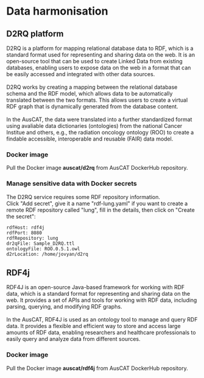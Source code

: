 # Data harmonisation 

## D2RQ platform
D2RQ is a platform for mapping relational database data to RDF, which is a standard format used for representing and sharing data on the web. It is an open-source tool that can be used to create Linked Data from existing databases, enabling users to expose data on the web in a format that can be easily accessed and integrated with other data sources.
</br>
</br>
D2RQ works by creating a mapping between the relational database schema and the RDF model, which allows data to be automatically translated between the two formats. This allows users to create a virtual RDF graph that is dynamically generated from the database content.
</br>
</br>
In the AusCAT, the data were translated into a further standardized format using avaliable data dictionaries (ontologies) from the national Cancer Institue and others, e.g., the radiation oncology ontology (ROO) to create a findable accessible, interoperable and reusable (FAIR) data model.

### Docker image
Pull the Docker image **auscat/d2rq** from AusCAT DockerHub repository.

### Manage sensitive data with Docker secrets
The D2RQ service requires some RDF repository information. </br>
Click "Add secret", give it a name "rdf-lung.yaml" if you want to create a remote RDF repository called "lung", fill in the details, then click on "Create the secret":
```
rdfHost: rdf4j
rdfPort: 8080
rdfRepository: lung
dr2qFile: Sample_D2RQ.ttl
ontologyFile: ROO.0.5.1.owl
d2rLocation: /home/jovyan/d2rq
```

## RDF4j
RDF4J is an open-source Java-based framework for working with RDF data, which is a standard format for representing and sharing data on the web. It provides a set of APIs and tools for working with RDF data, including parsing, querying, and modifying RDF graphs.
</br>
</br>
In the AusCAT, RDF4J is used as an ontology tool to manage and query RDF data. It provides a flexible and efficient way to store and access large amounts of RDF data, enabling researchers and healthcare professionals to easily query and analyze data from different sources.

### Docker image
Pull the Docker image **auscat/rdf4j** from AusCAT DockerHub repository.


